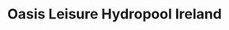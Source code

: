 ---
title: "Oasis Leisure Hydropool Ireland"
address: "Unit 17, Crescent Business Park, Lisburn, Co. Antrim BT28 2GN"
tel: "028 9260 2255"
county: "Antrim"
category: "Swimming Pools"
type: "Content"
lat: "54.513986"
lng: "-6.07231"
---